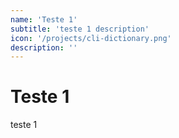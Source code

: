 ```yaml
---
name: 'Teste 1'
subtitle: 'teste 1 description'
icon: '/projects/cli-dictionary.png'
description: ''
---
```


# Teste 1
teste 1

